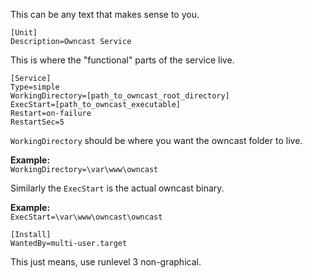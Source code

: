 This can be any text that makes sense to you.
```
[Unit]
Description=Owncast Service
```

This is where the "functional" parts of the service live.<br />
```
[Service]
Type=simple
WorkingDirectory=[path_to_owncast_root_directory]
ExecStart=[path_to_owncast_executable]
Restart=on-failure
RestartSec=5
```
`WorkingDirectory` should be where you want the owncast folder to live.<br />

**Example:**<br />
```WorkingDirectory=\var\www\owncast```

Similarly the `ExecStart` is the actual owncast binary.<br />

**Example:**<br />
```ExecStart=\var\www\owncast\owncast```

```
[Install]
WantedBy=multi-user.target
```
This just means, use runlevel 3 non-graphical.
